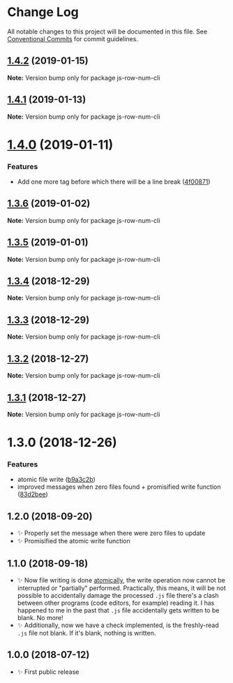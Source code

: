 # Change Log

All notable changes to this project will be documented in this file.
See [Conventional Commits](https://conventionalcommits.org) for commit guidelines.

## [1.4.2](https://bitbucket.org/codsen/codsen/src/master/packages/js-row-num-cli/compare/js-row-num-cli@1.4.1...js-row-num-cli@1.4.2) (2019-01-15)

**Note:** Version bump only for package js-row-num-cli

## [1.4.1](https://bitbucket.org/codsen/codsen/src/master/packages/js-row-num-cli/compare/js-row-num-cli@1.4.0...js-row-num-cli@1.4.1) (2019-01-13)

**Note:** Version bump only for package js-row-num-cli

# [1.4.0](https://bitbucket.org/codsen/codsen/src/master/packages/js-row-num-cli/compare/js-row-num-cli@1.3.6...js-row-num-cli@1.4.0) (2019-01-11)

### Features

- Add one more tag before which there will be a line break ([4f00871](https://bitbucket.org/codsen/codsen/src/master/packages/js-row-num-cli/commits/4f00871))

## [1.3.6](https://bitbucket.org/codsen/codsen/src/master/packages/js-row-num-cli/compare/js-row-num-cli@1.3.5...js-row-num-cli@1.3.6) (2019-01-02)

**Note:** Version bump only for package js-row-num-cli

## [1.3.5](https://bitbucket.org/codsen/codsen/src/master/packages/js-row-num-cli/compare/js-row-num-cli@1.3.4...js-row-num-cli@1.3.5) (2019-01-01)

**Note:** Version bump only for package js-row-num-cli

## [1.3.4](https://bitbucket.org/codsen/codsen/src/master/packages/js-row-num-cli/compare/js-row-num-cli@1.3.3...js-row-num-cli@1.3.4) (2018-12-29)

**Note:** Version bump only for package js-row-num-cli

## [1.3.3](https://bitbucket.org/codsen/codsen/src/master/packages/js-row-num-cli/compare/js-row-num-cli@1.3.2...js-row-num-cli@1.3.3) (2018-12-29)

**Note:** Version bump only for package js-row-num-cli

## [1.3.2](https://bitbucket.org/codsen/codsen/src/master/packages/js-row-num-cli/compare/js-row-num-cli@1.3.1...js-row-num-cli@1.3.2) (2018-12-27)

**Note:** Version bump only for package js-row-num-cli

## [1.3.1](https://bitbucket.org/codsen/codsen/src/master/packages/js-row-num-cli/compare/js-row-num-cli@1.3.0...js-row-num-cli@1.3.1) (2018-12-27)

**Note:** Version bump only for package js-row-num-cli

# 1.3.0 (2018-12-26)

### Features

- atomic file write ([b9a3c2b](https://bitbucket.org/codsen/codsen/src/master/packages/js-row-num-cli/commits/b9a3c2b))
- improved messages when zero files found + promisified write function ([83d2bee](https://bitbucket.org/codsen/codsen/src/master/packages/js-row-num-cli/commits/83d2bee))

## 1.2.0 (2018-09-20)

- ✨ Properly set the message when there were zero files to update
- ✨ Promisified the atomic write function

## 1.1.0 (2018-09-18)

- ✨ Now file writing is done [atomically](https://github.com/npm/write-file-atomic), the write operation now cannot be interrupted or "partially" performed. Practically, this means, it will be not possible to accidentally damage the processed `.js` file there's a clash between other programs (code editors, for example) reading it. I has happened to me in the past that `.js` file accidentally gets written to be blank. No more!
- ✨ Additionally, now we have a check implemented, is the freshly-read `.js` file not blank. If it's blank, nothing is written.

## 1.0.0 (2018-07-12)

- ✨ First public release
